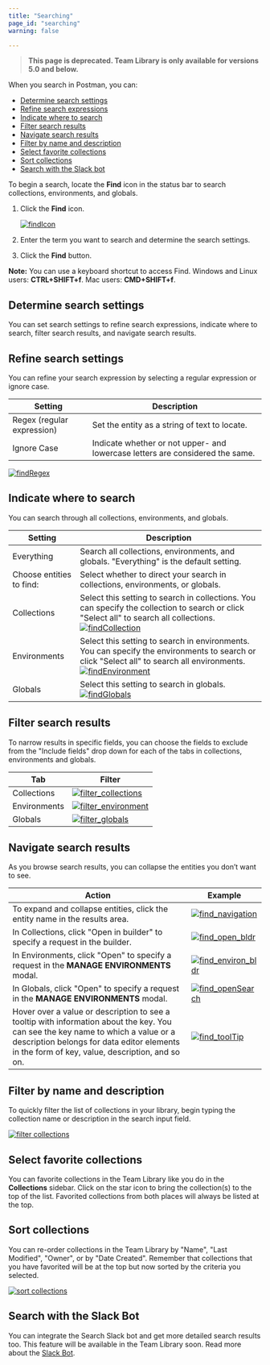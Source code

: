 ```yaml
---
title: "Searching"
page_id: "searching"
warning: false

---
```


> __This page is deprecated. Team Library is only available for versions 5.0 and below.__

When you search in Postman, you can:

* [Determine search settings](#determine)
* [Refine search expressions](#refine)
* [Indicate where to search](#indicate)
* [Filter search results](#filter)
* [Navigate search results](#navigate)
* [Filter by name and description](#filtername)
* [Select favorite collections](#select)
* [Sort collections](#sort)
* [Search with the Slack bot](#search)

To begin a search, locate the **Find** icon in the status bar to search collections, environments, and globals.

1. Click the **Find** icon.

     [![findIcon](https://assets.postman.com/postman-docs/Find_icon2.png)](https://assets.postman.com/postman-docs/Find_icon2.png)

1. Enter the term you want to search and determine the search settings.
1. Click the **Find** button.

**Note:** You can use a keyboard shortcut to access Find. Windows and Linux users: **CTRL+SHIFT+f**. Mac users: **CMD+SHIFT+f**.

## Determine search settings

You can set search settings to refine search expressions, indicate where to search, filter search results, and navigate search results.

## Refine search settings

You can refine your search expression by selecting a regular expression or ignore case.

| **Setting**  | **Description** |
| --- | --- |
| Regex (regular expression) | Set the entity as a string of text to locate.  |
| Ignore Case| Indicate whether or not upper- and lowercase letters are considered the same. |

[![findRegex](https://assets.postman.com/postman-docs/Find_regex1.png)](https://assets.postman.com/postman-docs/Find_regex1.png)

## Indicate where to search

You can search through all collections, environments, and globals.

| **Setting**  | **Description** |
| --- | --- |
| Everything| Search all collections, environments, and globals. "Everything" is the default setting.  |
| Choose entities to find:| Select whether to direct your search in collections, environments, or globals. |
| Collections | Select this setting to search in collections. You can specify the collection to search or click "Select all" to search all collections. [![findCollection](https://assets.postman.com/postman-docs/Find_searchCollections.jpg)](https://assets.postman.com/postman-docs/Find_searchCollections.jpg) |
| Environments| Select this setting to search in environments. You can specify the environments to search or click "Select all" to search all environments. [![findEnvironment](https://assets.postman.com/postman-docs/Find_environments.jpeg)](https://assets.postman.com/postman-docs/Find_environments.jpeg)|
| Globals| Select this setting to search in globals. [![findGlobals](https://assets.postman.com/postman-docs/Find_globals.jpeg)](https://assets.postman.com/postman-docs/Find_globals.jpeg) |

## Filter search results

To narrow results in specific fields, you can choose the fields to exclude from the "Include fields" drop down for each of the tabs in collections, environments and globals.

|**Tab**  | **Filter**  |
| --- | --- |
| Collections| [![filter_collections](https://assets.postman.com/postman-docs/Filter_collections.png)](https://assets.postman.com/postman-docs/Filter_collections.png) |
| Environments| [![filter_environment](https://assets.postman.com/postman-docs/Find_environments_filter_1.jpeg)](https://assets.postman.com/postman-docs/Find_environments_filter_1.jpeg) |
| Globals |  [![filter_globals](https://assets.postman.com/postman-docs/Find_globals_filter_2.jpeg)](https://assets.postman.com/postman-docs/Find_globals_filter_2.jpeg)   |

## Navigate search results

As you browse search results, you can collapse the entities you don’t want to see.

|**Action** |**Example**  |
| --- | --- |
| To expand and collapse entities, click the entity name in the results area.| [![find_navigation](https://assets.postman.com/postman-docs/Find_navigatingResults4.jpeg)](https://assets.postman.com/postman-docs/Find_navigatingResults4.jpeg) |
| In Collections, click "Open in builder" to specify a request in the builder. | [![find_open_bldr](https://assets.postman.com/postman-docs/FIND_collection_openINBld3.jpeg)](https://assets.postman.com/postman-docs/FIND_collection_openINBld3.jpeg)|
| In Environments, click "Open" to specify a request in the **MANAGE ENVIRONMENTS** modal. |[![find_environ_bldr](https://assets.postman.com/postman-docs/FIND_environments_Open.jpeg)](https://assets.postman.com/postman-docs/FIND_environments_Open.jpeg)  |
| In Globals,  click "Open" to specify a request in the **MANAGE ENVIRONMENTS** modal. |[![find_openSearch](https://assets.postman.com/postman-docs/Find_openSearchResults_globals.jpeg)](https://assets.postman.com/postman-docs/Find_openSearchResults_globals.jpeg)  |
| Hover over a value or description to see a tooltip with information about the key. You can see the key name to which a value or a description belongs for data editor elements in the form of key, value, description, and so on.   |  [![find_toolTip](https://assets.postman.com/postman-docs/Find_toolTip2.jpeg)](https://assets.postman.com/postman-docs/Find_toolTip2.jpeg)  |

## Filter by name and description

To quickly filter the list of collections in your library, begin typing the collection name or description in the search input field.

[![filter collections](https://assets.postman.com/postman-docs/filter_name_desc.png)](https://assets.postman.com/postman-docs/filter_name_desc.png)

## Select favorite collections

You can favorite collections in the Team Library like you do in the **Collections** sidebar. Click on the star icon to bring the collection(s) to the top of the list. Favorited collections from both places will always be listed at the top.

## Sort collections

You can re-order collections in the Team Library by "Name", "Last Modified", "Owner", or by "Date Created". Remember that collections that you have favorited will be at the top but now sorted by the criteria you selected.

[![sort collections](https://assets.postman.com/postman-docs/filter_sort.png)](https://assets.postman.com/postman-docs/filter_sort.png)

## Search with the Slack Bot

You can integrate the Search Slack bot and get more detailed search results too. This feature will be available in the Team Library soon. Read more about the [Slack Bot](https://blog.postman.com/api-integrations-using-postman-building-a-slack-channel-bot/).
